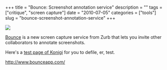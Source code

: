 +++
title = "Bounce: Screenshot annotation service"
description = ""
tags = ["critique", "screen capture"]
date = "2010-07-05"
categories = ["tools"]
slug = "bounce-screenshot-annotation-service"
+++


<div class="tool-screenshot mb1"><a href="http://www.bounceapp.com/"><img id="bluga-thumbnail-2758" class="bluga-thumbnail custom" src="//media.konigi.com/bluga/
wt5230577a698ad_custom.jpg"/></a></div><p><a href="http://www.bounceapp.com/">Bounce</a> is a new screen capture service from Zurb that lets you invite other collaborators to annotate screenshots.</p>

<p>Here's a <a href="http://www.bounceapp.com/posts/new?screen_id=8215">test page of Konigi</a> for you to defile, er, test.</p>

  
<p><a href="http://www.bounceapp.com/">http://www.bounceapp.com/</a></p>
      
